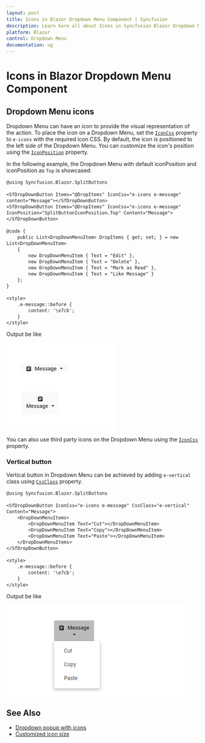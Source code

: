 ```yaml
---
layout: post
title: Icons in Blazor Dropdown Menu Component | Syncfusion
description: Learn here all about Icons in Syncfusion Blazor Dropdown Menu component and more.
platform: Blazor
control: Dropdown Menu
documentation: ug
---
```


# Icons in Blazor Dropdown Menu Component

## Dropdown Menu icons

Dropdown Menu can have an icon to provide the visual representation of the action. To place the icon on a Dropdown Menu, set the [`IconCss`](https://help.syncfusion.com/cr/blazor/Syncfusion.Blazor.SplitButtons.SfDropDownButton.html#Syncfusion_Blazor_SplitButtons_SfDropDownButton_IconCss) property to `e-icons` with the required icon CSS. By default, the icon is positioned to the left side of the Dropdown Menu. You can customize the icon's position using the [`IconPosition`](https://help.syncfusion.com/cr/blazor/Syncfusion.Blazor.SplitButtons.SfDropDownButton.html#Syncfusion_Blazor_SplitButtons_SfDropDownButton_IconPosition) property.

In the following example, the Dropdown Menu with default iconPosition and iconPosition as `Top` is showcased:

```cshtml
@using Syncfusion.Blazor.SplitButtons

<SfDropDownButton Items="@DropItems" IconCss="e-icons e-message" content="Message"></SfDropDownButton>
<SfDropDownButton Items="@DropItems" IconCss="e-icons e-message" IconPosition="SplitButtonIconPosition.Top" Content="Message"></SfDropDownButton>

@code {
    public List<DropDownMenuItem> DropItems { get; set; } = new List<DropDownMenuItem>
    {
        new DropDownMenuItem { Text = "Edit" },
        new DropDownMenuItem { Text = "Delete" },
        new DropDownMenuItem { Text = "Mark as Read" },
        new DropDownMenuItem { Text = "Like Message" }
    };
}

<style>
    .e-message::before {
        content: '\e7cb';
    }
</style>

```

Output be like

![Button Sample](./images/ddb-icon.png)

You can also use third party icons on the Dropdown Menu using the [`IconCss`](https://help.syncfusion.com/cr/blazor/Syncfusion.Blazor.SplitButtons.SfDropDownButton.html#Syncfusion_Blazor_SplitButtons_SfDropDownButton_IconCss) property.

### Vertical button

Vertical button in Dropdown Menu can be achieved by adding `e-vertical` class using [`CssClass`](https://help.syncfusion.com/cr/blazor/Syncfusion.Blazor.SplitButtons.SfDropDownButton.html#Syncfusion_Blazor_SplitButtons_SfDropDownButton_CssClass) property.

```cshtml
@using Syncfusion.Blazor.SplitButtons

<SfDropDownButton IconCss="e-icons e-message" CssClass="e-vertical" Content="Message">
    <DropDownMenuItems>
        <DropDownMenuItem Text="Cut"></DropDownMenuItem>
        <DropDownMenuItem Text="Copy"></DropDownMenuItem>
        <DropDownMenuItem Text="Paste"></DropDownMenuItem>
    </DropDownMenuItems>
</SfDropDownButton>

<style>
    .e-message::before {
        content: '\e7cb';
    }
</style>

```

Output be like

![Button Sample](./images/ddb-vertical.png)

## See Also

* [Dropdown popup with icons](./popup-items#icons)
* [Customized icon size](./how-to/customize-icon-and-width)